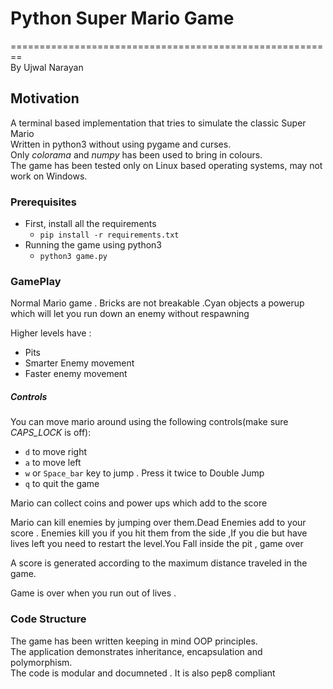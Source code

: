 # Python Super Mario Game 
========================================================<br/>
By Ujwal Narayan

## Motivation 

A terminal based implementation that tries to simulate the classic Super Mario<br/>
Written in python3 without using pygame and curses.<br/>
Only *colorama* and *numpy* has been used to bring in colours.<br/>
The game has been tested only on Linux based operating systems, may not work on Windows.

### Prerequisites

- First, install all the requirements
	- `pip install -r requirements.txt`
- Running the game using python3
	- `python3 game.py`

### GamePlay

  Normal Mario game . Bricks are not breakable .Cyan objects a powerup which will let you run down an enemy without respawning <br/>

  Higher levels have :
  - Pits
  - Smarter Enemy movement 
  - Faster enemy movement
  

##### Controls
 You can move mario around using the following controls(make sure *CAPS_LOCK* is off):
 - `d`  to move right
 - `a`  to move left
 - `w`  or `Space_bar` key to jump . Press it twice to Double Jump 
 - `q` to quit the game
 

 Mario can collect coins and power ups which add to the score <br/>

 Mario can kill enemies by jumping over them.Dead Enemies add to your score . Enemies kill you if you hit them  from the side ,If you die but have lives left  you need to restart the level.You Fall inside the pit , game over  <br/>

 A score is generated according to the maximum distance traveled in the game.<br/>

 Game is over when you run out of lives . 

 
### Code Structure

The game has been written keeping in mind OOP principles.<br/>
The application demonstrates inheritance, encapsulation and polymorphism.<br/>
The code is modular and documneted . 
It is also pep8 compliant 
